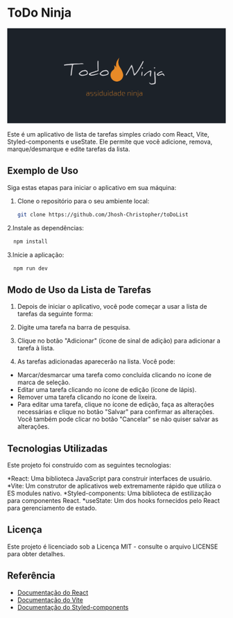 # ToDo Ninja

<img src='./src/assets/LogoNinjaa.png'>

Este é um aplicativo de lista de tarefas simples criado com React, Vite, Styled-components e useState. Ele permite que você adicione, remova, marque/desmarque e edite tarefas da lista.

## Exemplo de Uso

Siga estas etapas para iniciar o aplicativo em sua máquina:

1. Clone o repositório para o seu ambiente local:

   ```bash
   git clone https://github.com/Jhosh-Christopher/toDoList

2.Instale as dependências:

```bash
  npm install
```

3.Inicie a aplicação:

```bash
  npm run dev
```

## Modo de Uso da Lista de Tarefas

1. Depois de iniciar o aplicativo, você pode começar a usar a lista de tarefas da seguinte forma:

2. Digite uma tarefa na barra de pesquisa.

3. Clique no botão "Adicionar" (ícone de sinal de adição) para adicionar a tarefa à lista.

4. As tarefas adicionadas aparecerão na lista. Você pode:

- Marcar/desmarcar uma tarefa como concluída clicando no ícone de marca de seleção.
- Editar uma tarefa clicando no ícone de edição (ícone de lápis).
- Remover uma tarefa clicando no ícone de lixeira.
- Para editar uma tarefa, clique no ícone de edição, faça as alterações necessárias e clique no botão "Salvar" para 
 confirmar as alterações. Você também pode clicar no botão "Cancelar" se não quiser salvar as alterações.

## Tecnologias Utilizadas
Este projeto foi construído com as seguintes tecnologias:

*React: Uma biblioteca JavaScript para construir interfaces de usuário.
*Vite: Um construtor de aplicativos web extremamente rápido que utiliza o ES modules nativo.
*Styled-components: Uma biblioteca de estilização para componentes React.
*useState: Um dos hooks fornecidos pelo React para gerenciamento de estado.


## Licença
Este projeto é licenciado sob a Licença MIT - consulte o arquivo LICENSE para obter detalhes.

## Referência

 - [Documentação do React](https://legacy.reactjs.org/docs/getting-started.html)
 - [Documentação do Vite](https://vitejs.dev/guide/)
 - [Documentação do Styled-components](https://styled-components.com/docs)
